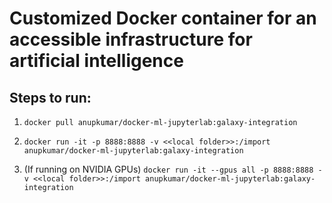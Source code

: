 # Customized Docker container for an accessible infrastructure for artificial intelligence

## Steps to run:

1. `docker pull anupkumar/docker-ml-jupyterlab:galaxy-integration`

2. `docker run -it -p 8888:8888 -v <<local folder>>:/import anupkumar/docker-ml-jupyterlab:galaxy-integration`

3. (If running on NVIDIA GPUs) `docker run -it --gpus all -p 8888:8888 -v <<local folder>>:/import anupkumar/docker-ml-jupyterlab:galaxy-integration`
